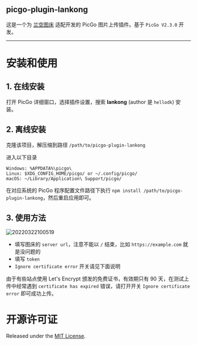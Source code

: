 ## picgo-plugin-lankong

这是一个为 [兰空图床](https://github.com/lsky-org/lsky-pro) 适配开发的 PicGo 图片上传插件。基于 `PicGo V2.3.0` 开发。

---

# 安装和使用

## 1. 在线安装

打开 PicGo 详细窗口，选择插件设置，搜索 **lankong** (author 是 `hellodk`) 安装。

## 2. 离线安装

克隆该项目，解压缩到路径 `/path/to/picgo-plugin-lankong`

进入以下目录

```
Windows: %APPDATA%\picgo\
Linux: $XDG_CONFIG_HOME/picgo/ or ~/.config/picgo/
macOS: ~/Library/Application\ Support/picgo/
```

在对应系统的 PicGo 程序配置文件路径下执行 `npm install /path/to/picgo-plugin-lankong`，然后重启应用即可。

## 3. 使用方法

![20220322100519](https://img.github.luxe/2022/179b6b02de109.png)

- 填写图床的 `server url`，注意不能以 `/` 结束，比如 `https://example.com` 就是没问题的
- 填写 `token`
- `Ignore certificate error` 开关请见下面说明

由于有些站点使用 Let's Encrypt 颁发的免费证书，有效期只有 90 天，在测试上传中经常遇到 `certificate has expired` 错误，请打开开关 `Ignore certificate error` 即可成功上传。

# 开源许可证

Released under the [MIT License](https://github.com/hellodk34/picgo-plugin-lankong/blob/main/LICENSE).
